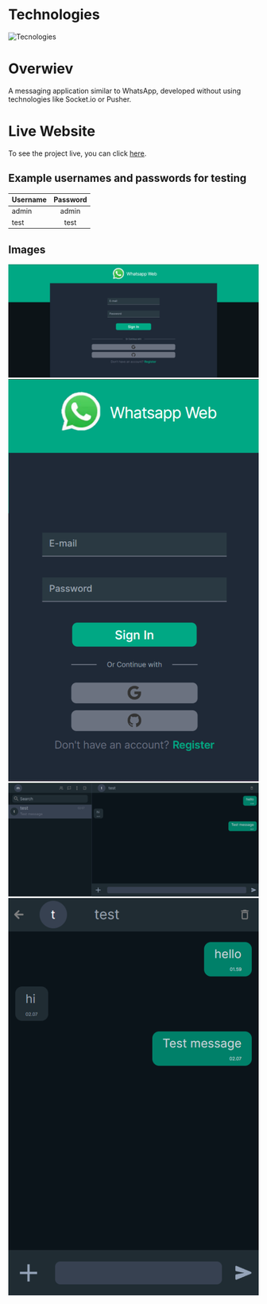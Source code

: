 # Technologies
![Tecnologies](https://skillicons.dev/icons?i=ts,next,tailwind,prisma,mongodb,firebase)

# Overwiev
A messaging application similar to WhatsApp, developed without using technologies like Socket.io or Pusher.

# Live Website
To see the project live, you can click [here](https://whatsapp-clone-iota-olive.vercel.app/messages).

## Example usernames and passwords for testing

| Username  | Password |
| ------------- |:-------------:|
| admin      | admin     |
| test      | test     |

## Images
![alt text](public/desktop-login.png)
![alt text](public/mobile-login.png)
![alt text](public/desktop-message.png)
![alt text](public/mobile-message.png)
